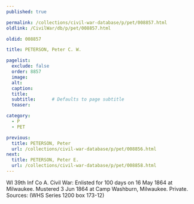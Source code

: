 ```yaml
---
published: true

permalink: /collections/civil-war-database/p/pet/008857.html
oldlink: /CivilWar/db/p/pet/008857.html

oldid: 008857

title: PETERSON, Peter C. W.

pagelist:
  exclude: false
  order: 8857
  image: 
  alt:
  caption:
  title:
  subtitle:      # Defaults to page subtitle
  teaser:

category: 
  - P 
  - PET

previous:
  title: PETERSON, Peter
  url: /collections/civil-war-database/p/pet/008856.html  
next:
  title: PETERSON, Peter E.
  url: /collections/civil-war-database/p/pet/008858.html   
---
```

WI 39th Inf Co A. Civil War: Enlisted for 100 days on 16 May 1864 at Milwaukee. Mustered 3 Jun 1864 at Camp Washburn, Milwaukee. Private. Sources: (WHS Series 1200 box 173-12)